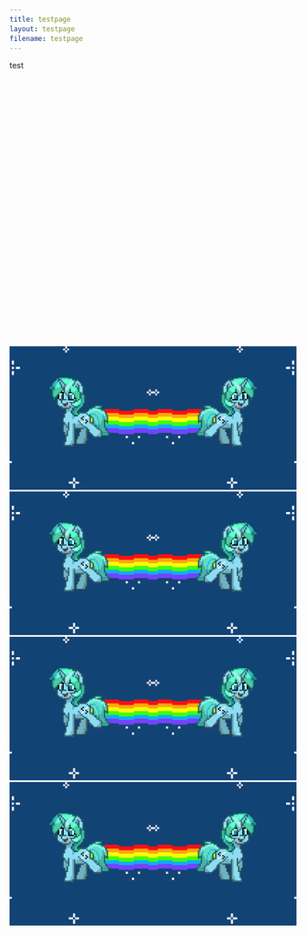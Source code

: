 ```yaml
---
title: testpage
layout: testpage
filename: testpage
--- 
```


test<br>

<p id="p0"></p>
<p id="l0"></p>
<iframe id="m0" allowfullscreen="true" frameborder="0" height="468" marginheight="0" marginwidth="0" scrolling="no" width="640" referrerpolicy="no-referrer-when-downgrade" ></iframe>
<img id="i11" src=/img/pony3.gif>
<img id="i21" src=/img/pony3.gif>
<img id="i31" src=/img/pony3.gif>
<img id="i41" src=/img/pony3.gif>
<p id="p1"></p>
<p id="l1"></p>
<iframe id="m1" allowfullscreen="true" frameborder="0" height="468" marginheight="0" marginwidth="0" scrolling="no" width="640" referrerpolicy="no-referrer-when-downgrade" ></iframe>
<p id="p2"></p>
<p id="l2"></p>
<iframe id="m2" allowfullscreen="true" frameborder="0" height="468" marginheight="0" marginwidth="0" scrolling="no" width="640" referrerpolicy="no-referrer-when-downgrade" ></iframe>
<iframe id="m3" allowfullscreen="true" frameborder="0" height="468" marginheight="0" marginwidth="0" scrolling="no" width="640" referrerpolicy="no-referrer-when-downgrade" ></iframe>
<iframe id="m4" allowfullscreen="true" frameborder="0" height="468" marginheight="0" marginwidth="0" scrolling="no" width="640" referrerpolicy="no-referrer-when-downgrade" ></iframe>
<script>
var requestURL = "https://raw.githubusercontent.com/linbei9487/linbei9487.github.io/main/src/json/episode.json"
    var request = new XMLHttpRequest();
    request.open('GET', requestURL);
    // request.responseType = 'json';
    request.send();
    request.onload = function() {
    var data2 = JSON.parse(request.responseText);
    var video;
    video =(data2.episode[3].link)
    var step;
    var id
    id = 0
    for (step=0; step <6 ; step++){
        console.log(data2.episode[id].i1)
        document.getElementById("p"+ id).innerHTML =(data2.episode[id].pw)
        document.getElementById("l"+ id).innerHTML =(data2.episode[id].index)
        document.getElementById("m"+ id).src =(data2.episode[id].link)
        document.getElementById("i1"+ id).src =(data2.episode[id].i1)
        document.getElementById("i2"+ id).src =(data2.episode[id].i2)
        document.getElementById("i3"+ id).src =(data2.episode[id].i3)
        document.getElementById("i4"+ id).src =(data2.episode[id].i4)
        console.log(data2.episode[id].pw)
        console.log(data2.episode[id].index)
        console.log(data2.episode[id].link)
        id++
        }};
</script>